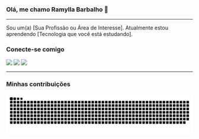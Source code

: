 ### Olá, me chamo Ramylla Barbalho 👋

---

Sou um(a) [Sua Profissão ou Área de Interesse]. Atualmente estou aprendendo [Tecnologia que você está estudando].

### Conecte-se comigo

<div style="display: inline_block">
  <a href="[Link do seu LinkedIn]" target="_blank"><img src="https://img.shields.io/badge/-LinkedIn-%230077B5?style=for-the-badge&logo=linkedin&logoColor=white"></a> 
  <a href="[Link do seu Instagram]" target="_blank"><img src="https://img.shields.io/badge/-Instagram-%23E4405F?style=for-the-badge&logo=instagram&logoColor=white"></a>
  <a href="mailto:[seu-email]@gmail.com"><img src="https://img.shields.io/badge/-Gmail-%23333?style=for-the-badge&logo=gmail&logoColor=white"></a>
</div>

---

### Minhas contribuições

![snake-animation](https://github.com/platane/snk/raw/output/github-contribution-grid-snake-dark.svg)
